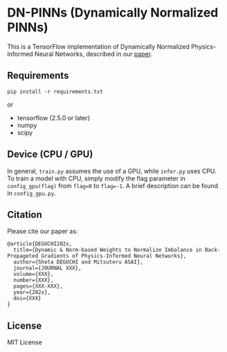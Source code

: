 # DN-PINNs (Dynamically Normalized PINNs)

This is a TensorFlow implementation of Dynamically Normalized Physics-Informed Neural Networks, described in our [paper](link). 

## Requirements
```
pip install -r requirements.txt
```
or
* tensorflow (2.5.0 or later)
* numpy
* scipy

## Device (CPU / GPU)
In general, <code>train.py</code> assumes the use of a GPU, while <code>infer.py</code> uses CPU. To train a model with CPU, simply modify the flag parameter in <code>config_gpu(flag)</code> from <code>flag=0</code> to <code>flag=-1</code>. A brief description can be found in <code>config_gpu.py</code>. 

## Citation
Please cite our paper as: 
```
@article{DEGUCHI202x,
  title={Dynamic & Norm-based Weights to Normalize Imbalance in Back-Propageted Gradients of Physics-Informed Neural Networks},
  author={Shota DEGUCHI and Mitsuteru ASAI},
  journal={JOURNAL XXX},
  volume={XXX},
  number={XXX},
  pages={XXX-XXX},
  year={202x},
  doi={XXX}
}
```

## License
MIT License
